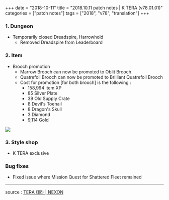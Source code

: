 +++
date = "2018-10-11"
title = "2018.10.11 patch notes | K TERA (v78.01.01)"
categories = ["patch notes"]
tags = ["2018", "v78", "translation"]
+++

### 1. Dungeon
- Temporarily closed Dreadspire, Harrowhold
  - Removed Dreadspire from Leaderboard

### 2. Item
- Brooch promotion
  - Marrow Brooch can now be promoted to Oblit Brooch
  - Quatrefoil Brooch can now be promoted to Brilliant Quatrefoil Brooch
  - Cost for promotion [for both brooch] is the following :
    - 158,994 item XP
    - 85 Silver Plate
    - 39 Old Supply Crate
    - 8 Devil's Toenail
    - 8 Dragon's Skull
    - 3 Diamond
    - 9,114 Gold

![](https://seraphinush-gaming.github.io/mysterium/images/patch-notes/2018-10-11-1.png)

### 3. Style shop
- K TERA exclusive

### Bug fixes
- Fixed issue where Mission Quest for Shattered Fleet remained

----

source : [TERA 테라 | NEXON](http://tera.nexon.com/news/update/view.aspx?n4articlesn=359)

